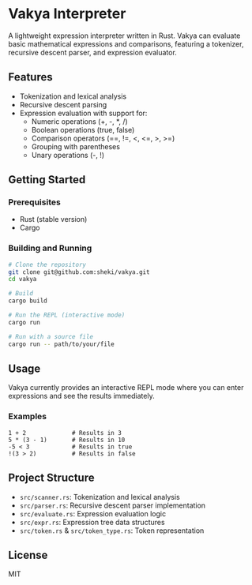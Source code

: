 # Vakya Interpreter

A lightweight expression interpreter written in Rust. Vakya can evaluate basic mathematical expressions and comparisons, featuring a tokenizer, recursive descent parser, and expression evaluator.

## Features

- Tokenization and lexical analysis
- Recursive descent parsing
- Expression evaluation with support for:
  - Numeric operations (+, -, *, /)
  - Boolean operations (true, false)
  - Comparison operators (==, !=, <, <=, >, >=)
  - Grouping with parentheses
  - Unary operations (-, !)

## Getting Started

### Prerequisites

- Rust (stable version)
- Cargo

### Building and Running

```bash
# Clone the repository
git clone git@github.com:sheki/vakya.git
cd vakya

# Build
cargo build

# Run the REPL (interactive mode)
cargo run

# Run with a source file
cargo run -- path/to/your/file
```

## Usage

Vakya currently provides an interactive REPL mode where you can enter expressions and see the results immediately.

### Examples

```
1 + 2             # Results in 3
5 * (3 - 1)       # Results in 10
-5 < 3            # Results in true
!(3 > 2)          # Results in false
```

## Project Structure

- `src/scanner.rs`: Tokenization and lexical analysis
- `src/parser.rs`: Recursive descent parser implementation
- `src/evaluate.rs`: Expression evaluation logic
- `src/expr.rs`: Expression tree data structures
- `src/token.rs` & `src/token_type.rs`: Token representation

## License

MIT